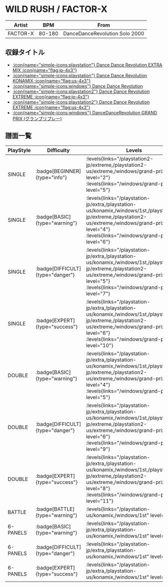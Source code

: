 # WILD RUSH / FACTOR-X

|Artist|BPM|From|
|------|---|----|
|FACTOR-X|80-180|DanceDanceRevolution Solo 2000|

## 収録タイトル

- [:icon{name="simple-icons:playstation"} Dance Dance Revolution EXTRA MIX :icon{name="flag:jp-4x3"}](/playstation-jp/extra)
- [:icon{name="simple-icons:playstation"} Dance Dance Revolution KONAMIX :icon{name="flag:us-4x3"}](/playstation-us/konamix)
- [:icon{name="simple-icons:windows"} Dance Dance Revolution](/windows/1st)
- [:icon{name="simple-icons:playstation2"} Dance Dance Revolution EXTREME :icon{name="flag:jp-4x3"}](/playstation2-jp/extreme)
- [:icon{name="simple-icons:playstation2"} Dance Dance Revolution EXTREME :icon{name="flag:us-4x3"}](/playstation2-us/extreme)
- [:icon{name="simple-icons:windows"} DanceDanceRevolution GRAND PRIX (グランプリプレー)](/windows/grand-prix)

## 譜面一覧

|PlayStyle|Difficulty|Levels|Notes|Movie|
|---------|----------|------|-----|-----|
|SINGLE| :badge[BEGINNER]{type="info"}| :levels{links="/playstation2-jp/extreme,/playstation2-us/extreme,/windows/grand-prix" level="2"} :levels{links="/windows/grand-prix" level="5"}|112/0||
|SINGLE| :badge[BASIC]{type="warning"}| :levels{links="/playstation-jp/extra,/playstation-us/konamix,/windows/1st,/playstation2-jp/extreme,/playstation2-us/extreme,/windows/grand-prix" level="4"} :levels{links="/windows/grand-prix" level="6"}|153/0||
|SINGLE| :badge[DIFFICULT]{type="danger"}| :levels{links="/playstation-jp/extra,/playstation-us/konamix,/windows/1st,/playstation2-jp/extreme,/playstation2-us/extreme,/windows/grand-prix" level="5"} :levels{links="/windows/grand-prix" level="7"}|192/0||
|SINGLE| :badge[EXPERT]{type="success"}| :levels{links="/playstation-jp/extra,/playstation-us/konamix,/windows/1st,/playstation2-jp/extreme,/playstation2-us/extreme,/windows/grand-prix" level="6"} :levels{links="/windows/grand-prix" level="10"}|247/0||
|DOUBLE| :badge[BASIC]{type="warning"}| :levels{links="/playstation-jp/extra,/playstation-us/konamix,/windows/1st,/playstation2-jp/extreme,/playstation2-us/extreme,/windows/grand-prix" level="4"} :levels{links="/windows/grand-prix" level="5"}|184/0||
|DOUBLE| :badge[DIFFICULT]{type="danger"}| :levels{links="/playstation-jp/extra,/playstation-us/konamix,/windows/1st,/playstation2-jp/extreme,/playstation2-us/extreme,/windows/grand-prix" level="6"} :levels{links="/windows/grand-prix" level="9"}|240/0||
|DOUBLE| :badge[EXPERT]{type="success"}| :levels{links="/playstation-jp/extra,/playstation-us/konamix,/windows/1st,/playstation2-jp/extreme,/playstation2-us/extreme,/windows/grand-prix" level="8"} :levels{links="/windows/grand-prix" level="11"}|242/0||
|BATTLE| :badge[BATTLE]{type="warning"}| :levels{links="/playstation-us/konamix,/windows/1st" level="4,7"}|||
|6-PANELS| :badge[BASIC]{type="warning"}| :levels{links="/playstation-jp/extra,/playstation-us/konamix,/windows/1st" level="4"}|153/0||
|6-PANELS| :badge[DIFFICULT]{type="danger"}| :levels{links="/playstation-jp/extra,/playstation-us/konamix,/windows/1st" level="5"}|192/0||
|6-PANELS| :badge[EXPERT]{type="success"}| :levels{links="/playstation-jp/extra,/playstation-us/konamix,/windows/1st" level="7"}|247/0||
